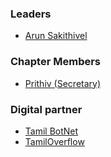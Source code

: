 ### Leaders

* [Arun Sakithivel](mailto:arun.sakthivel@owasp.org)

### Chapter Members

* [Prithiv (Secretary)](mailto:tamilbotnet@gmail.com)

### Digital partner

* [Tamil BotNet](https://www.youtube.com/c/TamilBotNet)
* [TamilOverflow](https://www.youtube.com/c/TamilOverflow)
